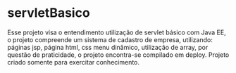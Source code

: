 # servletBasico
Esse projeto visa o entendimento utilização de servlet básico com Java EE, o projeto compreende um sistema de cadastro de empresa, utilizando: páginas jsp, página html, css menu dinâmico, utilização de array, por questão de praticidade, o projeto encontra-se compilado em deploy.
Projeto criado somente para exercitar conhecimento.
